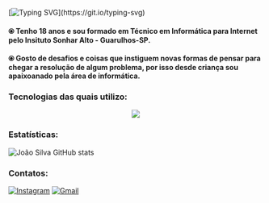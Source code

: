 [![Typing SVG](https://readme-typing-svg.herokuapp.com?size=30&color=FFFFFF&lines=Hi,+im+João+Silva!)](https://git.io/typing-svg)



#### ⦿ Tenho 18 anos e sou formado em Técnico em Informática para Internet pelo Insituto Sonhar Alto - Guarulhos-SP.

#### ⦿ Gosto de desafios e coisas que instiguem novas formas de pensar para chegar a resolução de algum problema, por isso desde criança sou apaixoanado pela área de informática.


### Tecnologias das quais utilizo:

<p align="center">
  <a href="https://skillicons.dev">
    <img src="https://skillicons.dev/icons?i=c,cpp,cs,ts,js,java,react,git,github,ps,,,,,,,htmlc,css,dotnet&perline=13" />
  </a>
</p>

</div>

### Estatísticas:


![João Silva GitHub stats](https://github-readme-stats.vercel.app/api?username=JotapeSilva01&show_icons=true&theme=tokyonight)

### Contatos:

[![Instagram](https://img.shields.io/badge/-Instagram-black?style=for-the-badge&logo=instagram&logoColor=7300AB)]((https://www.instagram.com/jotape01__/?utm_source=ig_web_button_share_sheet))
[![Gmail](https://img.shields.io/badge/email-black?style=for-the-badge&logo=gmail&logoColor=7300AB)](mailto:joaopedrodasilva874@gmail.com)



